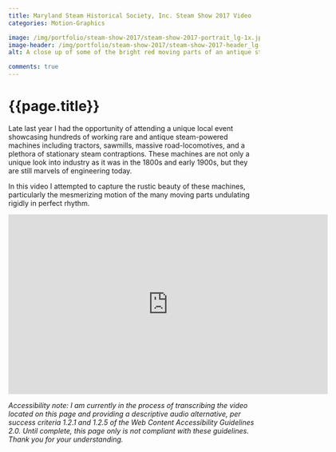 ```yaml
---
title: Maryland Steam Historical Society, Inc. Steam Show 2017 Video
categories: Motion-Graphics

image: /img/portfolio/steam-show-2017/steam-show-2017-portrait_lg-1x.jpg
image-header: /img/portfolio/steam-show-2017/steam-show-2017-header_lg-1x.jpg
alt: A close up of some of the bright red moving parts of an antique steam engine rigged to power a sawmill.

comments: true
---
```


# {{page.title}}

Late last year I had the opportunity of attending a unique local event showcasing hundreds of working rare and antique steam-powered machines including tractors, sawmills, massive road-locomotives, and a plethora of stationary steam contraptions. These machines are not only a unique look into industry as it was in the 1800s and early 1900s, but they are still marvels of engineering today.

In this video I attempted to capture the rustic beauty of these machines, particularly the mesmerizing motion of the many moving parts undulating rigidly in perfect rhythm.



<div class="video-responsive  center">
<iframe width="640" height="360" src="https://www.youtube.com/embed/iLlXrYmz2bI?rel=0" frameborder="0" allow="autoplay; encrypted-media" allowfullscreen></iframe>
</div>

*Accessibility note: I am currently in the process of transcribing the video located on this page and providing a descriptive audio alternative, per success criteria 1.2.1 and 1.2.5 of the Web Content Accessibility Guidelines 2.0. Until complete, this page only is not compliant with these guidelines. Thank you for your understanding.*